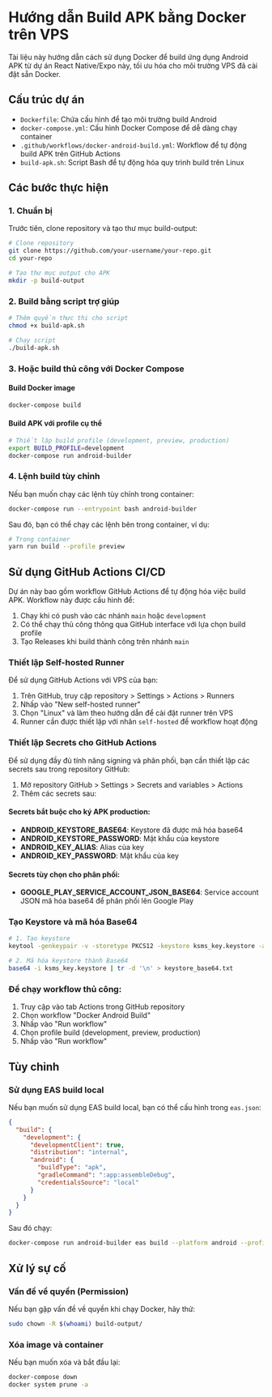 # Hướng dẫn Build APK bằng Docker trên VPS

Tài liệu này hướng dẫn cách sử dụng Docker để build ứng dụng Android APK từ dự án React Native/Expo này, tối ưu hóa cho môi trường VPS đã cài đặt sẵn Docker.

## Cấu trúc dự án

- `Dockerfile`: Chứa cấu hình để tạo môi trường build Android
- `docker-compose.yml`: Cấu hình Docker Compose để dễ dàng chạy container
- `.github/workflows/docker-android-build.yml`: Workflow để tự động build APK trên GitHub Actions
- `build-apk.sh`: Script Bash để tự động hóa quy trình build trên Linux

## Các bước thực hiện

### 1. Chuẩn bị

Trước tiên, clone repository và tạo thư mục build-output:

```bash
# Clone repository
git clone https://github.com/your-username/your-repo.git
cd your-repo

# Tạo thư mục output cho APK
mkdir -p build-output
```

### 2. Build bằng script trợ giúp

```bash
# Thêm quyền thực thi cho script
chmod +x build-apk.sh

# Chạy script
./build-apk.sh
```

### 3. Hoặc build thủ công với Docker Compose

#### Build Docker image

```bash
docker-compose build
```

#### Build APK với profile cụ thể

```bash
# Thiết lập build profile (development, preview, production)
export BUILD_PROFILE=development
docker-compose run android-builder
```

### 4. Lệnh build tùy chỉnh

Nếu bạn muốn chạy các lệnh tùy chỉnh trong container:

```bash
docker-compose run --entrypoint bash android-builder
```

Sau đó, bạn có thể chạy các lệnh bên trong container, ví dụ:

```bash
# Trong container
yarn run build --profile preview
```

## Sử dụng GitHub Actions CI/CD

Dự án này bao gồm workflow GitHub Actions để tự động hóa việc build APK. Workflow này được cấu hình để:

1. Chạy khi có push vào các nhánh `main` hoặc `development`
2. Có thể chạy thủ công thông qua GitHub interface với lựa chọn build profile
3. Tạo Releases khi build thành công trên nhánh `main`

### Thiết lập Self-hosted Runner

Để sử dụng GitHub Actions với VPS của bạn:

1. Trên GitHub, truy cập repository > Settings > Actions > Runners
2. Nhấp vào "New self-hosted runner"
3. Chọn "Linux" và làm theo hướng dẫn để cài đặt runner trên VPS
4. Runner cần được thiết lập với nhãn `self-hosted` để workflow hoạt động

### Thiết lập Secrets cho GitHub Actions

Để sử dụng đầy đủ tính năng signing và phân phối, bạn cần thiết lập các secrets sau trong repository GitHub:

1. Mở repository GitHub > Settings > Secrets and variables > Actions
2. Thêm các secrets sau:

#### Secrets bắt buộc cho ký APK production:

- **ANDROID_KEYSTORE_BASE64**: Keystore đã được mã hóa base64
- **ANDROID_KEYSTORE_PASSWORD**: Mật khẩu của keystore
- **ANDROID_KEY_ALIAS**: Alias của key
- **ANDROID_KEY_PASSWORD**: Mật khẩu của key

#### Secrets tùy chọn cho phân phối:

- **GOOGLE_PLAY_SERVICE_ACCOUNT_JSON_BASE64**: Service account JSON mã hóa base64 để phân phối lên Google Play

### Tạo Keystore và mã hóa Base64

```bash
# 1. Tạo keystore
keytool -genkeypair -v -storetype PKCS12 -keystore ksms_key.keystore -alias ksms_key -keyalg RSA -keysize 2048 -validity 10000

# 2. Mã hóa keystore thành Base64
base64 -i ksms_key.keystore | tr -d '\n' > keystore_base64.txt
```

### Để chạy workflow thủ công:

1. Truy cập vào tab Actions trong GitHub repository
2. Chọn workflow "Docker Android Build"
3. Nhấp vào "Run workflow"
4. Chọn profile build (development, preview, production)
5. Nhấp vào "Run workflow"

## Tùy chỉnh

### Sử dụng EAS build local

Nếu bạn muốn sử dụng EAS build local, bạn có thể cấu hình trong `eas.json`:

```json
{
  "build": {
    "development": {
      "developmentClient": true,
      "distribution": "internal",
      "android": {
        "buildType": "apk",
        "gradleCommand": ":app:assembleDebug",
        "credentialsSource": "local"
      }
    }
  }
}
```

Sau đó chạy:

```bash
docker-compose run android-builder eas build --platform android --profile development --local
```

## Xử lý sự cố

### Vấn đề về quyền (Permission)

Nếu bạn gặp vấn đề về quyền khi chạy Docker, hãy thử:

```bash
sudo chown -R $(whoami) build-output/
```

### Xóa image và container

Nếu bạn muốn xóa và bắt đầu lại:

```bash
docker-compose down
docker system prune -a
``` 